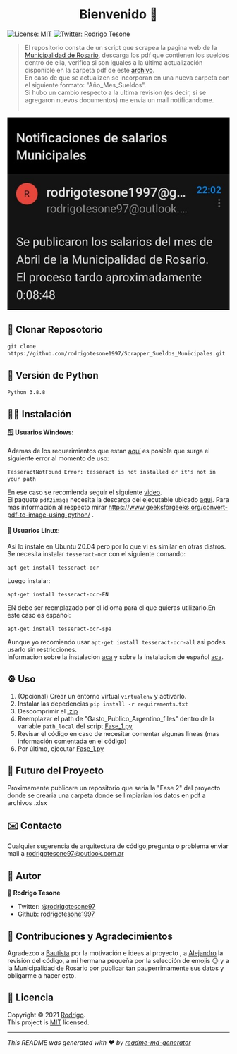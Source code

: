 <h1 align="center">Bienvenido 👋</h1>
<p>
  <a href="ss" target="_blank">
    <img alt="License: MIT" src="https://img.shields.io/badge/License-MIT-yellow.svg" />
  </a>
  <a href="https://twitter.com/rodrigotesone97?s=08" target="_blank">
    <img alt="Twitter: Rodrigo Tesone" src="https://img.shields.io/twitter/follow/rodrigotesone97.svg?style=social" />
  </a>
</p>

> El repositorio consta de un script que scrapea la pagina web de la [Municipalidad de Rosario](https://www.rosario.gob.ar/web/gobierno/personal/sueldos), descarga los pdf que contienen los sueldos dentro de ella, verifica si son iguales a la última actualización disponible en la carpeta pdf de este [archivo](Gasto_Publico_Argentino_files.zip).<br/>
> En caso de que se actualizen se incorporan en una nueva carpeta con el siguiente formato: "Año_Mes_Sueldos".<br/>
> Si hubo un cambio respecto a la ultima revision (es decir, si se agregaron nuevos documentos) me envia un mail notificandome.</br></br>

![Demo](Demo.jpeg)

## 📂 Clonar Reposotorio

```
git clone https://github.com/rodrigotesone1997/Scrapper_Sueldos_Municipales.git
```

## 🐍 Versión de Python

```
Python 3.8.8
```

## 👨‍💻 Instalación

#### 🪟 Usuarios Windows:

Ademas de los requerimientos que estan [aquí](requirements.txt) es posible que surga el siguiente error al momento de uso:
```
TesseractNotFound Error: tesseract is not installed or it's not in your path
```
En ese caso se recomienda seguir el siguiente [video](https://www.youtube.com/watch?v=DG5D8A3zi4o&ab_channel=MotechApp).</br>
El paquete `pdf2image` necesita la descarga del ejecutable ubicado [aquí](https://github.com/oschwartz10612/poppler-windows/releases/).
Para mas información al respecto mirar https://www.geeksforgeeks.org/convert-pdf-to-image-using-python/ .

#### 🐧 Usuarios Linux:

Asi lo instale en Ubuntu 20.04 pero por lo que vi es similar en otras distros.</br>
Se necesita instalar `tesseract-ocr` con el siguiente comando:
```
apt-get install tesseract-ocr
```
Luego instalar:
```
apt-get install tesseract-ocr-EN
```
EN debe ser reemplazado por el idioma para el que quieras utilizarlo.En este caso es español:
```
apt-get install tesseract-ocr-spa
```
Aunque yo recomiendo usar `apt-get install tesseract-ocr-all` asi podes usarlo sin restricciones.</br>
Informacion sobre la instalacion [aca](https://linuxhint.com/install-tesseract-ocr-linux/) y sobre la instalacion de español [aca](https://parzibyte.me/blog/2019/05/18/instalar-tesseract-ocr-idioma-espanol-ubuntu/).
## ⚙️ Uso

1. (Opcional) Crear un entorno virtual `virtualenv` y activarlo.
2. Instalar las depedencias `pip install -r requirements.txt`
3. Descomprimir el [.zip](Gasto_Publico_Argentino_files.zip)
4. Reemplazar el path de "Gasto_Publico_Argentino_files" dentro de la variable `path_local` del script [Fase_1.py](Fase_1.py)
5. Revisar el código en caso de necesitar comentar algunas lineas (mas información comentada en el código)
6. Por último, ejecutar [Fase_1.py](Fase_1.py)

## 🔮 Futuro del Proyecto

Proximamente publicare un repositorio que seria la "Fase 2" del proyecto donde se crearia una carpeta donde se limpiarian los datos en pdf a archivos .xlsx

## ✉️ Contacto

Cualquier sugerencia de arquitectura de código,pregunta o problema enviar mail a rodrigotesone97@outlook.com.ar

## 🤔 Autor

👤 **Rodrigo Tesone**

<!---* Website: xadec
-->
* Twitter: [@rodrigotesone97](https://twitter.com/rodrigotesone97?s=08)
* Github: [rodrigotesone1997](https://github.com/rodrigotesone1997)
<!---* LinkedIn: [@ff](https://linkedin.com/in/ff)
-->
## 🤝 Contribuciones y Agradecimientos

Agradezco a [Bautista](https://github.com/coltking) por la motivación e ideas al proyecto , a [Alejandro](https://github.com/alexdraven) la revisión del código, a mi hermana pequeña por la selección de emojis 😉 y a la Municipalidad de Rosario por publicar tan pauperrimamente sus datos y obligarme a hacer esto.


## 📝 Licencia

Copyright © 2021 [Rodrigo](https://github.com/rodrigotesone1997).<br />
This project is [MIT](LICENSE) licensed.

***
_This README was generated with ❤️ by [readme-md-generator](https://github.com/kefranabg/readme-md-generator)_
